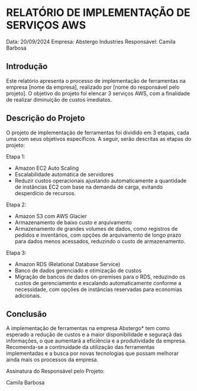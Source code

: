 # RELATÓRIO DE IMPLEMENTAÇÃO DE SERVIÇOS AWS

Data: 20/09/2024
Empresa: Abstergo Industries 
Responsável: Camila Barbosa

## Introdução
Este relatório apresenta o processo de implementação de ferramentas na empresa [nome da empresa], realizado por [nome do responsável pelo projeto]. O objetivo do projeto foi elencar 3 serviços AWS, com a finalidade de realizar diminuição de custos imediatos.

## Descrição do Projeto
O projeto de implementação de ferramentas foi dividido em 3 etapas, cada uma com seus objetivos específicos. A seguir, serão descritas as etapas do projeto:

Etapa 1: 
- Amazon EC2 Auto Scaling
- Escalabilidade automática de servidores
- Reduzir custos operacionais ajustando automaticamente a quantidade de instâncias EC2 com base na demanda de carga, evitando desperdício de recursos.

Etapa 2: 
- Amazon S3 com AWS Glacier
- Armazenamento de baixo custo e arquivamento
- Armazenamento de grandes volumes de dados, como registros de pedidos e inventários, com opções de arquivamento de longo prazo para dados menos acessados, reduzindo o custo de armazenamento.

Etapa 3: 
- Amazon RDS (Relational Database Service)
- Banco de dados gerenciado e otimização de custos
- Migração de bancos de dados on-premises para o RDS, reduzindo os custos de gerenciamento e escalando automaticamente conforme a necessidade, com opções de instâncias reservadas para economias adicionais.



## Conclusão
A implementação de ferramentas na empresa Abstergo* tem como esperado a redução de custos e a maior disponibilidade e seguraçã das informações, o que aumentará a eficiência e a produtividade da empresa. Recomenda-se a continuidade da utilização das ferramentas implementadas e a busca por novas tecnologias que possam melhorar ainda mais os processos da empresa.


Assinatura do Responsável pelo Projeto:

Camila Barbosa

